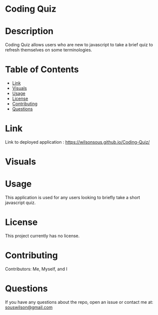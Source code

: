  # Coding Quiz

 # Description
   Coding Quiz allows users who are new to javascript to take a brief quiz to refresh themselves on some terminologies.
  

  # Table of Contents 
  * [Link](#Link)
  * [Visuals](#Visuals)
  * [Usage](#usage)
  * [License](#license)
  * [Contributing](#contributing)
  * [Questions](#questions)
  
  # Link 
  Link to deployed application : https://wilsonsous.github.io/Coding-Quiz/
  # Visuals
   
  
  # Usage
  ​This application is used for any users looking to briefly take a short javascript quiz.
  
  # License
  This project currently has no license.
  
  # Contributing
  ​Contributors: Me, Myself, and I
  
  # Questions
  If you have any questions about the repo, open an issue or contact me at: souswilson@gmail.com
